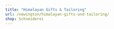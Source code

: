 ```yaml
---
title: "Himalayan Gifts & Tailoring"
url: /newington/himalayan-gifts-und-tailoring/
shop: Schneiderei
---
```

